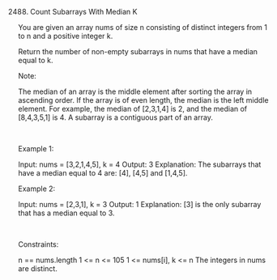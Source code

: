 2488. Count Subarrays With Median K

You are given an array nums of size n consisting of distinct integers from 1 to n and a positive integer k.

Return the number of non-empty subarrays in nums that have a median equal to k.

Note:

The median of an array is the middle element after sorting the array in ascending order. If the array is of even length, the median is the left middle element.
For example, the median of [2,3,1,4] is 2, and the median of [8,4,3,5,1] is 4.
A subarray is a contiguous part of an array.

 

Example 1:

Input: nums = [3,2,1,4,5], k = 4
Output: 3
Explanation: The subarrays that have a median equal to 4 are: [4], [4,5] and [1,4,5].


Example 2:

Input: nums = [2,3,1], k = 3
Output: 1
Explanation: [3] is the only subarray that has a median equal to 3.


 

Constraints:

n == nums.length
1 <= n <= 105
1 <= nums[i], k <= n
The integers in nums are distinct.
